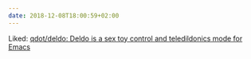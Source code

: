 ```yaml
---
date: 2018-12-08T18:00:59+02:00
---
```


Liked: [qdot/deldo: Deldo is a sex toy control and teledildonics mode for Emacs](https://github.com/qdot/deldo)
